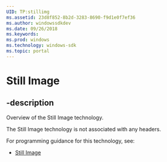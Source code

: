 ```yaml
---
UID: TP:stillimg
ms.assetid: 23d8f852-8b2d-3283-8690-f9d1e0f7ef36
ms.author: windowssdkdev
ms.date: 09/26/2018
ms.keywords: 
ms.prod: windows
ms.technology: windows-sdk
ms.topic: portal
---
```


# Still Image

## -description

Overview of the Still Image technology.

The Still Image technology is not associated with any headers.

For programming guidance for this technology, see:
* [Still Image](/windows/desktop/stillimg)

